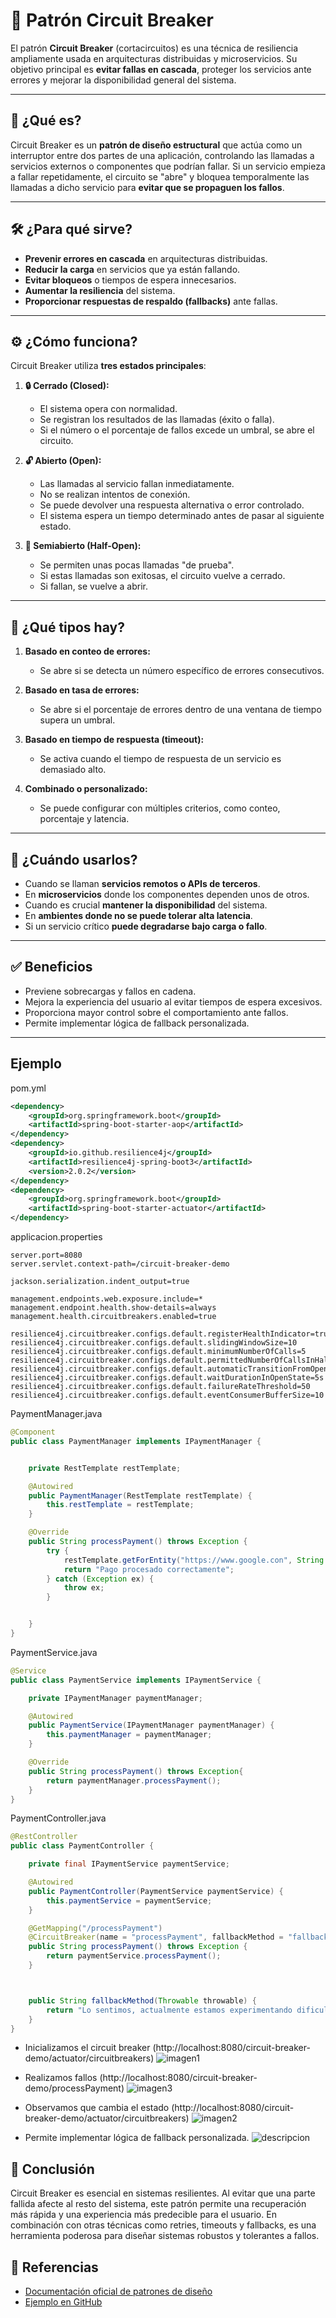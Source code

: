 # 🧯 Patrón Circuit Breaker

El patrón **Circuit Breaker** (cortacircuitos) es una técnica de resiliencia ampliamente usada en arquitecturas distribuidas y microservicios. Su objetivo principal es **evitar fallas en cascada**, proteger los servicios ante errores y mejorar la disponibilidad general del sistema.

---

## 📌 ¿Qué es?

Circuit Breaker es un **patrón de diseño estructural** que actúa como un interruptor entre dos partes de una aplicación, controlando las llamadas a servicios externos o componentes que podrían fallar. Si un servicio empieza a fallar repetidamente, el circuito se "abre" y bloquea temporalmente las llamadas a dicho servicio para **evitar que se propaguen los fallos**.

---

## 🛠️ ¿Para qué sirve?

- **Prevenir errores en cascada** en arquitecturas distribuidas.
- **Reducir la carga** en servicios que ya están fallando.
- **Evitar bloqueos** o tiempos de espera innecesarios.
- **Aumentar la resiliencia** del sistema.
- **Proporcionar respuestas de respaldo (fallbacks)** ante fallas.

---

## ⚙️ ¿Cómo funciona?

Circuit Breaker utiliza **tres estados principales**:

1. **🔒 Cerrado (Closed):**
    - El sistema opera con normalidad.
    - Se registran los resultados de las llamadas (éxito o falla).
    - Si el número o el porcentaje de fallos excede un umbral, se abre el circuito.

2. **🔓 Abierto (Open):**
    - Las llamadas al servicio fallan inmediatamente.
    - No se realizan intentos de conexión.
    - Se puede devolver una respuesta alternativa o error controlado.
    - El sistema espera un tiempo determinado antes de pasar al siguiente estado.

3. **🚧 Semiabierto (Half-Open):**
    - Se permiten unas pocas llamadas "de prueba".
    - Si estas llamadas son exitosas, el circuito vuelve a cerrado.
    - Si fallan, se vuelve a abrir.

---

## 🧩 ¿Qué tipos hay?

1. **Basado en conteo de errores:**
    - Se abre si se detecta un número específico de errores consecutivos.

2. **Basado en tasa de errores:**
    - Se abre si el porcentaje de errores dentro de una ventana de tiempo supera un umbral.

3. **Basado en tiempo de respuesta (timeout):**
    - Se activa cuando el tiempo de respuesta de un servicio es demasiado alto.

4. **Combinado o personalizado:**
    - Se puede configurar con múltiples criterios, como conteo, porcentaje y latencia.

---

## 📅 ¿Cuándo usarlos?

- Cuando se llaman **servicios remotos o APIs de terceros**.
- En **microservicios** donde los componentes dependen unos de otros.
- Cuando es crucial **mantener la disponibilidad** del sistema.
- En **ambientes donde no se puede tolerar alta latencia**.
- Si un servicio crítico **puede degradarse bajo carga o fallo**.

---

## ✅ Beneficios

- Previene sobrecargas y fallos en cadena.
- Mejora la experiencia del usuario al evitar tiempos de espera excesivos.
- Proporciona mayor control sobre el comportamiento ante fallos.
- Permite implementar lógica de fallback personalizada.

---

## Ejemplo

pom.yml
```xml
<dependency>
    <groupId>org.springframework.boot</groupId>
    <artifactId>spring-boot-starter-aop</artifactId>
</dependency>
<dependency>
    <groupId>io.github.resilience4j</groupId>
    <artifactId>resilience4j-spring-boot3</artifactId>
    <version>2.0.2</version>
</dependency>
<dependency>
    <groupId>org.springframework.boot</groupId>
    <artifactId>spring-boot-starter-actuator</artifactId>
</dependency>
```

applicacion.properties
```properties
server.port=8080
server.servlet.context-path=/circuit-breaker-demo

jackson.serialization.indent_output=true

management.endpoints.web.exposure.include=*
management.endpoint.health.show-details=always
management.health.circuitbreakers.enabled=true

resilience4j.circuitbreaker.configs.default.registerHealthIndicator=true
resilience4j.circuitbreaker.configs.default.slidingWindowSize=10
resilience4j.circuitbreaker.configs.default.minimumNumberOfCalls=5
resilience4j.circuitbreaker.configs.default.permittedNumberOfCallsInHalfOpenState=3
resilience4j.circuitbreaker.configs.default.automaticTransitionFromOpenToHalfOpenEnabled=true
resilience4j.circuitbreaker.configs.default.waitDurationInOpenState=5s
resilience4j.circuitbreaker.configs.default.failureRateThreshold=50
resilience4j.circuitbreaker.configs.default.eventConsumerBufferSize=10
```

PaymentManager.java
```java
@Component
public class PaymentManager implements IPaymentManager {


    private RestTemplate restTemplate;

    @Autowired
    public PaymentManager(RestTemplate restTemplate) {
        this.restTemplate = restTemplate;
    }

    @Override
    public String processPayment() throws Exception {
        try {
            restTemplate.getForEntity("https://www.google.con", String.class);
            return "Pago procesado correctamente";
        } catch (Exception ex) {
            throw ex;
        }


    }
}
```

PaymentService.java
```java
@Service
public class PaymentService implements IPaymentService {

    private IPaymentManager paymentManager;

    @Autowired
    public PaymentService(IPaymentManager paymentManager) {
        this.paymentManager = paymentManager;
    }

    @Override
    public String processPayment() throws Exception{
        return paymentManager.processPayment();
    }
}
```

PaymentController.java
```java
@RestController
public class PaymentController {

    private final IPaymentService paymentService;

    @Autowired
    public PaymentController(PaymentService paymentService) {
        this.paymentService = paymentService;
    }

    @GetMapping("/processPayment")
    @CircuitBreaker(name = "processPayment", fallbackMethod = "fallbackMethod")
    public String processPayment() throws Exception {
        return paymentService.processPayment();
    }



    public String fallbackMethod(Throwable throwable) {
        return "Lo sentimos, actualmente estamos experimentando dificultades técnicas para procesar pagos en línea. Por favor, inténtalo de nuevo más tarde. Agradecemos tu paciencia y comprensión.";
    }
}
```

- Inicializamos el circuit breaker (http://localhost:8080/circuit-breaker-demo/actuator/circuitbreakers)
  ![imagen1](/images/img1.png)

- Realizamos fallos (http://localhost:8080/circuit-breaker-demo/processPayment)
  ![imagen3](/images/img3.png)

- Observamos que cambia el estado (http://localhost:8080/circuit-breaker-demo/actuator/circuitbreakers)
  ![imagen2](/images/img2.png)

- Permite implementar lógica de fallback personalizada.
  ![descripcion](/images/img.png)

## 🧠 Conclusión

Circuit Breaker es esencial en sistemas resilientes. Al evitar que una parte fallida afecte al resto del sistema, este patrón permite una recuperación más rápida y una experiencia más predecible para el usuario. En combinación con otras técnicas como retries, timeouts y fallbacks, es una herramienta poderosa para diseñar sistemas robustos y tolerantes a fallos.


## 📌 **Referencias**

- [Documentación oficial de patrones de diseño](https://refactoring.guru/es/design-patterns/strategy)
- [Ejemplo en GitHub](https://github.com/borispacex/design-pattern-strategy)
